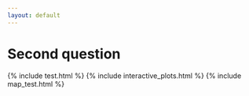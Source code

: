 ```yaml
---
layout: default
---
```


# Second question

{% include test.html %}
{% include interactive_plots.html %}
{% include map_test.html %}
